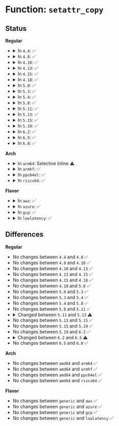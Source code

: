 # Function: <code>setattr_copy</code>

## Status
<b>Regular</b>
<ul>
<li>
<details>
<summary>In <code>4.4</code>: ✅</summary>

```c
void setattr_copy(struct inode *inode, const struct iattr *attr);
```

**Collision:** Unique Global

**Inline:** No

**Transformation:** False

**Instances:**

```
In fs/attr.c (ffffffff812291f0)
Location: fs/attr.c:184
Inline: False
Direct callers:
  - mm/shmem.c:shmem_setattr
  - fs/libfs.c:simple_setattr
  - fs/proc/base.c:proc_setattr
  - fs/proc/generic.c:proc_notify_change
  - fs/proc/proc_sysctl.c:proc_sys_setattr
  - fs/kernfs/inode.c:kernfs_iop_setattr
  - fs/ext4/inode.c:ext4_setattr
  - fs/ext4/inode.c:ext4_setattr
  - fs/ext4/inode.c:ext4_setattr
  - fs/fat/file.c:fat_setattr
```
**Symbols:**

```
ffffffff812291f0-ffffffff812292e4: setattr_copy (STB_GLOBAL)
```
</details>
</li>
<li>
<details>
<summary>In <code>4.8</code>: ✅</summary>

```c
void setattr_copy(struct inode *inode, const struct iattr *attr);
```

**Collision:** Unique Global

**Inline:** No

**Transformation:** False

**Instances:**

```
In fs/attr.c (ffffffff81251920)
Location: fs/attr.c:160
Inline: False
Direct callers:
  - mm/shmem.c:shmem_setattr
  - fs/libfs.c:simple_setattr
  - fs/proc/base.c:proc_setattr
  - fs/proc/generic.c:proc_notify_change
  - fs/proc/proc_sysctl.c:proc_sys_setattr
  - fs/kernfs/inode.c:kernfs_iop_setattr
  - fs/ext4/inode.c:ext4_setattr
  - fs/ext4/inode.c:ext4_setattr
  - fs/fat/file.c:fat_setattr
```
**Symbols:**

```
ffffffff81251920-ffffffff81251a14: setattr_copy (STB_GLOBAL)
```
</details>
</li>
<li>
<details>
<summary>In <code>4.10</code>: ✅</summary>

```c
void setattr_copy(struct inode *inode, const struct iattr *attr);
```

**Collision:** Unique Global

**Inline:** No

**Transformation:** False

**Instances:**

```
In fs/attr.c (ffffffff81264af0)
Location: fs/attr.c:173
Inline: False
Direct callers:
  - mm/shmem.c:shmem_setattr
  - fs/libfs.c:simple_setattr
  - fs/proc/base.c:proc_setattr
  - fs/proc/generic.c:proc_notify_change
  - fs/proc/proc_sysctl.c:proc_sys_setattr
  - fs/kernfs/inode.c:kernfs_iop_setattr
  - fs/ext4/inode.c:ext4_setattr
  - fs/ext4/inode.c:ext4_setattr
  - fs/ext4/inode.c:ext4_setattr
  - fs/fat/file.c:fat_setattr
```
**Symbols:**

```
ffffffff81264af0-ffffffff81264be4: setattr_copy (STB_GLOBAL)
```
</details>
</li>
<li>
<details>
<summary>In <code>4.13</code>: ✅</summary>

```c
void setattr_copy(struct inode *inode, const struct iattr *attr);
```

**Collision:** Unique Global

**Inline:** No

**Transformation:** False

**Instances:**

```
In fs/attr.c (ffffffff81272320)
Location: fs/attr.c:174
Inline: False
Direct callers:
  - mm/shmem.c:shmem_setattr
  - fs/libfs.c:simple_setattr
  - fs/proc/base.c:proc_setattr
  - fs/proc/generic.c:proc_notify_change
  - fs/proc/proc_sysctl.c:proc_sys_setattr
  - fs/kernfs/inode.c:kernfs_iop_setattr
  - fs/ext4/inode.c:ext4_setattr
  - fs/ext4/inode.c:ext4_setattr
  - fs/fat/file.c:fat_setattr
```
**Symbols:**

```
ffffffff81272320-ffffffff8127241e: setattr_copy (STB_GLOBAL)
```
</details>
</li>
<li>
<details>
<summary>In <code>4.15</code>: ✅</summary>

```c
void setattr_copy(struct inode *inode, const struct iattr *attr);
```

**Collision:** Unique Global

**Inline:** No

**Transformation:** False

**Instances:**

```
In fs/attr.c (ffffffff81294c40)
Location: fs/attr.c:175
Inline: False
Direct callers:
  - mm/shmem.c:shmem_setattr
  - fs/libfs.c:simple_setattr
  - fs/proc/base.c:proc_setattr
  - fs/proc/generic.c:proc_notify_change
  - fs/proc/proc_sysctl.c:proc_sys_setattr
  - fs/kernfs/inode.c:kernfs_iop_setattr
  - fs/ext4/inode.c:ext4_setattr
  - fs/ext4/inode.c:ext4_setattr
  - fs/fat/file.c:fat_setattr
```
**Symbols:**

```
ffffffff81294c40-ffffffff81294d3e: setattr_copy (STB_GLOBAL)
```
</details>
</li>
<li>
<details>
<summary>In <code>4.18</code>: ✅</summary>

```c
void setattr_copy(struct inode *inode, const struct iattr *attr);
```

**Collision:** Unique Global

**Inline:** No

**Transformation:** False

**Instances:**

```
In fs/attr.c (ffffffff812bae00)
Location: fs/attr.c:177
Inline: False
Direct callers:
  - mm/shmem.c:shmem_setattr
  - fs/libfs.c:simple_setattr
  - fs/proc/base.c:proc_setattr
  - fs/proc/generic.c:proc_notify_change
  - fs/proc/proc_sysctl.c:proc_sys_setattr
  - fs/kernfs/inode.c:kernfs_iop_setattr
  - fs/ext4/inode.c:ext4_setattr
  - fs/ext4/inode.c:ext4_setattr
  - fs/ext4/inode.c:ext4_setattr
  - fs/hugetlbfs/inode.c:hugetlbfs_setattr
  - fs/fat/file.c:fat_setattr
```
**Symbols:**

```
ffffffff812bae00-ffffffff812baef7: setattr_copy (STB_GLOBAL)
```
</details>
</li>
<li>
<details>
<summary>In <code>5.0</code>: ✅</summary>

```c
void setattr_copy(struct inode *inode, const struct iattr *attr);
```

**Collision:** Unique Global

**Inline:** No

**Transformation:** False

**Instances:**

```
In fs/attr.c (ffffffff812cfff0)
Location: fs/attr.c:178
Inline: False
Direct callers:
  - mm/shmem.c:shmem_setattr
  - fs/libfs.c:simple_setattr
  - fs/proc/base.c:proc_setattr
  - fs/proc/generic.c:proc_notify_change
  - fs/proc/proc_sysctl.c:proc_sys_setattr
  - fs/kernfs/inode.c:kernfs_iop_setattr
  - fs/ext4/inode.c:ext4_setattr
  - fs/ext4/inode.c:ext4_setattr
  - fs/hugetlbfs/inode.c:hugetlbfs_setattr
  - fs/fat/file.c:fat_setattr
```
**Symbols:**

```
ffffffff812cfff0-ffffffff812d00e7: setattr_copy (STB_GLOBAL)
```
</details>
</li>
<li>
<details>
<summary>In <code>5.3</code>: ✅</summary>

```c
void setattr_copy(struct inode *inode, const struct iattr *attr);
```

**Collision:** Unique Global

**Inline:** No

**Transformation:** False

**Instances:**

```
In fs/attr.c (ffffffff812ed010)
Location: fs/attr.c:178
Inline: False
Direct callers:
  - mm/shmem.c:shmem_setattr
  - fs/libfs.c:simple_setattr
  - fs/proc/base.c:proc_setattr
  - fs/proc/generic.c:proc_notify_change
  - fs/proc/proc_sysctl.c:proc_sys_setattr
  - fs/kernfs/inode.c:kernfs_iop_setattr
  - fs/ext4/inode.c:ext4_setattr
  - fs/ext4/inode.c:ext4_setattr
  - fs/hugetlbfs/inode.c:hugetlbfs_setattr
  - fs/fat/file.c:fat_setattr
```
**Symbols:**

```
ffffffff812ed010-ffffffff812ed10b: setattr_copy (STB_GLOBAL)
```
</details>
</li>
<li>
<details>
<summary>In <code>5.4</code>: ✅</summary>

```c
void setattr_copy(struct inode *inode, const struct iattr *attr);
```

**Collision:** Unique Global

**Inline:** No

**Transformation:** False

**Instances:**

```
In fs/attr.c (ffffffff812feac0)
Location: fs/attr.c:178
Inline: False
Direct callers:
  - mm/shmem.c:shmem_setattr
  - fs/libfs.c:simple_setattr
  - fs/proc/base.c:proc_setattr
  - fs/proc/generic.c:proc_notify_change
  - fs/proc/proc_sysctl.c:proc_sys_setattr
  - fs/kernfs/inode.c:kernfs_iop_setattr
  - fs/ext4/inode.c:ext4_setattr
  - fs/ext4/inode.c:ext4_setattr
  - fs/hugetlbfs/inode.c:hugetlbfs_setattr
  - fs/fat/file.c:fat_setattr
```
**Symbols:**

```
ffffffff812feac0-ffffffff812feb66: setattr_copy (STB_GLOBAL)
```
</details>
</li>
<li>
<details>
<summary>In <code>5.8</code>: ✅</summary>

```c
void setattr_copy(struct inode *inode, const struct iattr *attr);
```

**Collision:** Unique Global

**Inline:** No

**Transformation:** False

**Instances:**

```
In fs/attr.c (ffffffff81337bc0)
Location: fs/attr.c:178
Inline: False
Direct callers:
  - mm/shmem.c:shmem_setattr
  - fs/libfs.c:simple_setattr
  - fs/proc/base.c:proc_setattr
  - fs/proc/generic.c:proc_notify_change
  - fs/proc/proc_sysctl.c:proc_sys_setattr
  - fs/kernfs/inode.c:kernfs_iop_setattr
  - fs/ext4/inode.c:ext4_setattr
  - fs/ext4/inode.c:ext4_setattr
  - fs/hugetlbfs/inode.c:hugetlbfs_setattr
  - fs/fat/file.c:fat_setattr
```
**Symbols:**

```
ffffffff81337bc0-ffffffff81337c66: setattr_copy (STB_GLOBAL)
```
</details>
</li>
<li>
<details>
<summary>In <code>5.11</code>: ✅</summary>

```c
void setattr_copy(struct inode *inode, const struct iattr *attr);
```

**Collision:** Unique Global

**Inline:** No

**Transformation:** False

**Instances:**

```
In fs/attr.c (ffffffff81343520)
Location: fs/attr.c:178
Inline: False
Direct callers:
  - mm/shmem.c:shmem_setattr
  - fs/libfs.c:simple_setattr
  - fs/proc/base.c:proc_setattr
  - fs/proc/generic.c:proc_notify_change
  - fs/proc/proc_sysctl.c:proc_sys_setattr
  - fs/kernfs/inode.c:kernfs_iop_setattr
  - fs/ext4/inode.c:ext4_setattr
  - fs/ext4/inode.c:ext4_setattr
  - fs/hugetlbfs/inode.c:hugetlbfs_setattr
  - fs/fat/file.c:fat_setattr
```
**Symbols:**

```
ffffffff81343520-ffffffff813435c6: setattr_copy (STB_GLOBAL)
```
</details>
</li>
<li>
<details>
<summary>In <code>5.13</code>: ✅</summary>

```c
void setattr_copy(struct user_namespace *mnt_userns, struct inode *inode, const struct iattr *attr);
```

**Collision:** Unique Global

**Inline:** No

**Transformation:** False

**Instances:**

```
In fs/attr.c (ffffffff81349810)
Location: fs/attr.c:226
Inline: False
Direct callers:
  - mm/shmem.c:shmem_setattr
  - fs/libfs.c:simple_setattr
  - fs/proc/base.c:proc_setattr
  - fs/proc/generic.c:proc_notify_change
  - fs/proc/proc_sysctl.c:proc_sys_setattr
  - fs/kernfs/inode.c:kernfs_iop_setattr
  - fs/ext4/inode.c:ext4_setattr
  - fs/ext4/inode.c:ext4_setattr
  - fs/hugetlbfs/inode.c:hugetlbfs_setattr
  - fs/fat/file.c:fat_setattr
```
**Symbols:**

```
ffffffff81349810-ffffffff813498cc: setattr_copy (STB_GLOBAL)
```
</details>
</li>
<li>
<details>
<summary>In <code>5.15</code>: ✅</summary>

```c
void setattr_copy(struct user_namespace *mnt_userns, struct inode *inode, const struct iattr *attr);
```

**Collision:** Unique Global

**Inline:** No

**Transformation:** False

**Instances:**

```
In fs/attr.c (ffffffff81397560)
Location: fs/attr.c:226
Inline: False
Direct callers:
  - mm/shmem.c:shmem_setattr
  - fs/libfs.c:simple_setattr
  - fs/proc/base.c:proc_setattr
  - fs/proc/generic.c:proc_notify_change
  - fs/proc/proc_sysctl.c:proc_sys_setattr
  - fs/kernfs/inode.c:kernfs_iop_setattr
  - fs/ext4/inode.c:ext4_setattr
  - fs/ext4/inode.c:ext4_setattr
  - fs/hugetlbfs/inode.c:hugetlbfs_setattr
  - fs/fat/file.c:fat_setattr
```
**Symbols:**

```
ffffffff81397560-ffffffff8139761c: setattr_copy (STB_GLOBAL)
```
</details>
</li>
<li>
<details>
<summary>In <code>5.19</code>: ✅</summary>

```c
void setattr_copy(struct user_namespace *mnt_userns, struct inode *inode, const struct iattr *attr);
```

**Collision:** Unique Global

**Inline:** No

**Transformation:** False

**Instances:**

```
In fs/attr.c (ffffffff814198c0)
Location: fs/attr.c:242
Inline: False
Direct callers:
  - mm/shmem.c:shmem_setattr
  - fs/libfs.c:simple_setattr
  - fs/proc/base.c:proc_setattr
  - fs/proc/generic.c:proc_notify_change
  - fs/proc/proc_sysctl.c:proc_sys_setattr
  - fs/kernfs/inode.c:kernfs_iop_setattr
  - fs/ext4/inode.c:ext4_setattr
  - fs/ext4/inode.c:ext4_setattr
  - fs/hugetlbfs/inode.c:hugetlbfs_setattr
  - fs/fat/file.c:fat_setattr
```
**Symbols:**

```
ffffffff814198c0-ffffffff814199ca: setattr_copy (STB_GLOBAL)
```
</details>
</li>
<li>
<details>
<summary>In <code>6.2</code>: ✅</summary>

```c
void setattr_copy(struct user_namespace *mnt_userns, struct inode *inode, const struct iattr *attr);
```

**Collision:** Unique Global

**Inline:** No

**Transformation:** False

**Instances:**

```
In fs/attr.c (ffffffff814a54a0)
Location: fs/attr.c:302
Inline: False
Direct callers:
  - mm/shmem.c:shmem_setattr
  - mm/shmem.c:shmem_setattr
  - mm/shmem.c:shmem_setattr
  - fs/libfs.c:simple_setattr
  - fs/proc/base.c:proc_setattr
  - fs/proc/generic.c:proc_notify_change
  - fs/proc/proc_sysctl.c:proc_sys_setattr
  - fs/kernfs/inode.c:kernfs_iop_setattr
  - fs/ext4/inode.c:ext4_setattr
  - fs/ext4/inode.c:ext4_setattr
  - fs/hugetlbfs/inode.c:hugetlbfs_setattr
  - fs/fat/file.c:fat_setattr
```
**Symbols:**

```
ffffffff814a54a0-ffffffff814a563e: setattr_copy (STB_GLOBAL)
```
</details>
</li>
<li>
<details>
<summary>In <code>6.5</code>: ✅</summary>

```c
void setattr_copy(struct mnt_idmap *idmap, struct inode *inode, const struct iattr *attr);
```

**Collision:** Unique Global

**Inline:** No

**Transformation:** False

**Instances:**

```
In fs/attr.c (ffffffff814da550)
Location: fs/attr.c:303
Inline: False
Direct callers:
  - mm/shmem.c:shmem_setattr
  - mm/shmem.c:shmem_setattr
  - mm/shmem.c:shmem_setattr
  - fs/libfs.c:simple_setattr
  - fs/proc/base.c:proc_setattr
  - fs/proc/generic.c:proc_notify_change
  - fs/proc/proc_sysctl.c:proc_sys_setattr
  - fs/kernfs/inode.c:kernfs_iop_setattr
  - fs/ext4/inode.c:ext4_setattr
  - fs/hugetlbfs/inode.c:hugetlbfs_setattr
  - fs/fat/file.c:fat_setattr
```
**Symbols:**

```
ffffffff814da550-ffffffff814da664: setattr_copy (STB_GLOBAL)
```
</details>
</li>
<li>
<details>
<summary>In <code>6.8</code>: ✅</summary>

```c
void setattr_copy(struct mnt_idmap *idmap, struct inode *inode, const struct iattr *attr);
```

**Collision:** Unique Global

**Inline:** No

**Transformation:** False

**Instances:**

```
In fs/attr.c (ffffffff8150cae0)
Location: fs/attr.c:303
Inline: False
Direct callers:
  - mm/shmem.c:shmem_setattr
  - fs/libfs.c:simple_setattr
  - fs/proc/base.c:proc_setattr
  - fs/proc/generic.c:proc_notify_change
  - fs/proc/proc_sysctl.c:proc_sys_setattr
  - fs/kernfs/inode.c:kernfs_iop_setattr
  - fs/ext4/inode.c:ext4_setattr
  - fs/hugetlbfs/inode.c:hugetlbfs_setattr
  - fs/fat/file.c:fat_setattr
```
**Symbols:**

```
ffffffff8150cae0-ffffffff8150cc05: setattr_copy (STB_GLOBAL)
```
</details>
</li>
</ul>
<b>Arch</b>
<ul>
<li>
<details>
<summary>In <code>arm64</code>: Selective Inline ⚠️</summary>

```c
void setattr_copy(struct inode *inode, const struct iattr *attr);
```

**Collision:** Unique Global

**Inline:** Selective

**Transformation:** False

**Instances:**

```
In fs/attr.c (ffff8000103aff90)
Location: fs/attr.c:178
Inline: True
Direct callers:
  - mm/shmem.c:shmem_setattr
  - fs/libfs.c:simple_setattr
  - fs/proc/base.c:proc_setattr
  - fs/proc/generic.c:proc_notify_change
  - fs/proc/proc_sysctl.c:proc_sys_setattr
  - fs/kernfs/inode.c:kernfs_iop_setattr
  - fs/ext4/inode.c:ext4_setattr
  - fs/ext4/inode.c:ext4_setattr
  - fs/ext4/inode.c:ext4_setattr
  - fs/hugetlbfs/inode.c:hugetlbfs_setattr
  - fs/fat/file.c:fat_setattr
```
**Symbols:**

```
ffff8000103aff90-ffff8000103b003c: setattr_copy (STB_GLOBAL)
```
</details>
</li>
<li>
<details>
<summary>In <code>armhf</code>: ✅</summary>

```c
void setattr_copy(struct inode *inode, const struct iattr *attr);
```

**Collision:** Unique Global

**Inline:** No

**Transformation:** False

**Instances:**

```
In fs/attr.c (c058f7c8)
Location: fs/attr.c:178
Inline: False
Direct callers:
  - mm/shmem.c:shmem_setattr
  - fs/libfs.c:simple_setattr
  - fs/proc/base.c:proc_setattr
  - fs/proc/generic.c:proc_notify_change
  - fs/proc/proc_sysctl.c:proc_sys_setattr
  - fs/kernfs/inode.c:kernfs_iop_setattr
  - fs/ext4/inode.c:ext4_setattr
  - fs/ext4/inode.c:ext4_setattr
  - fs/fat/file.c:fat_setattr
```
**Symbols:**

```
c058f7c8-c058f880: setattr_copy (STB_GLOBAL)
```
</details>
</li>
<li>
<details>
<summary>In <code>ppc64el</code>: ✅</summary>

```c
void setattr_copy(struct inode *inode, const struct iattr *attr);
```

**Collision:** Unique Global

**Inline:** No

**Transformation:** False

**Instances:**

```
In fs/attr.c (c0000000004ab610)
Location: fs/attr.c:178
Inline: False
Direct callers:
  - mm/shmem.c:shmem_setattr
  - fs/libfs.c:simple_setattr
  - fs/proc/base.c:proc_setattr
  - fs/proc/generic.c:proc_notify_change
  - fs/proc/proc_sysctl.c:proc_sys_setattr
  - fs/kernfs/inode.c:kernfs_iop_setattr
  - fs/ext4/inode.c:ext4_setattr
  - fs/ext4/inode.c:ext4_setattr
  - fs/ext4/inode.c:ext4_setattr
  - fs/hugetlbfs/inode.c:hugetlbfs_setattr
  - fs/fat/file.c:fat_setattr
```
**Symbols:**

```
c0000000004ab610-c0000000004ab710: setattr_copy (STB_GLOBAL)
```
</details>
</li>
<li>
<details>
<summary>In <code>riscv64</code>: ✅</summary>

```c
void setattr_copy(struct inode *inode, const struct iattr *attr);
```

**Collision:** Unique Global

**Inline:** No

**Transformation:** False

**Instances:**

```
In fs/attr.c (ffffffe0002743ec)
Location: fs/attr.c:178
Inline: False
Direct callers:
  - mm/shmem.c:shmem_setattr
  - fs/libfs.c:simple_setattr
  - fs/proc/base.c:proc_setattr
  - fs/proc/generic.c:proc_notify_change
  - fs/proc/proc_sysctl.c:proc_sys_setattr
  - fs/kernfs/inode.c:kernfs_iop_setattr
  - fs/ext4/inode.c:ext4_setattr
  - fs/ext4/inode.c:ext4_setattr
  - fs/hugetlbfs/inode.c:hugetlbfs_setattr
  - fs/fat/file.c:fat_setattr
```
**Symbols:**

```
ffffffe0002743ec-ffffffe0002744a4: setattr_copy (STB_GLOBAL)
```
</details>
</li>
</ul>
<b>Flavor</b>
<ul>
<li>
<details>
<summary>In <code>aws</code>: ✅</summary>

```c
void setattr_copy(struct inode *inode, const struct iattr *attr);
```

**Collision:** Unique Global

**Inline:** No

**Transformation:** False

**Instances:**

```
In fs/attr.c (ffffffff812f70a0)
Location: fs/attr.c:178
Inline: False
Direct callers:
  - mm/shmem.c:shmem_setattr
  - fs/libfs.c:simple_setattr
  - fs/proc/base.c:proc_setattr
  - fs/proc/generic.c:proc_notify_change
  - fs/proc/proc_sysctl.c:proc_sys_setattr
  - fs/kernfs/inode.c:kernfs_iop_setattr
  - fs/ext4/inode.c:ext4_setattr
  - fs/ext4/inode.c:ext4_setattr
  - fs/hugetlbfs/inode.c:hugetlbfs_setattr
  - fs/fat/file.c:fat_setattr
```
**Symbols:**

```
ffffffff812f70a0-ffffffff812f7146: setattr_copy (STB_GLOBAL)
```
</details>
</li>
<li>
<details>
<summary>In <code>azure</code>: ✅</summary>

```c
void setattr_copy(struct inode *inode, const struct iattr *attr);
```

**Collision:** Unique Global

**Inline:** No

**Transformation:** False

**Instances:**

```
In fs/attr.c (ffffffff812e7cc0)
Location: fs/attr.c:178
Inline: False
Direct callers:
  - mm/shmem.c:shmem_setattr
  - fs/libfs.c:simple_setattr
  - fs/proc/base.c:proc_setattr
  - fs/proc/generic.c:proc_notify_change
  - fs/proc/proc_sysctl.c:proc_sys_setattr
  - fs/kernfs/inode.c:kernfs_iop_setattr
  - fs/ext4/inode.c:ext4_setattr
  - fs/ext4/inode.c:ext4_setattr
  - fs/hugetlbfs/inode.c:hugetlbfs_setattr
  - fs/fat/file.c:fat_setattr
```
**Symbols:**

```
ffffffff812e7cc0-ffffffff812e7d66: setattr_copy (STB_GLOBAL)
```
</details>
</li>
<li>
<details>
<summary>In <code>gcp</code>: ✅</summary>

```c
void setattr_copy(struct inode *inode, const struct iattr *attr);
```

**Collision:** Unique Global

**Inline:** No

**Transformation:** False

**Instances:**

```
In fs/attr.c (ffffffff812f4eb0)
Location: fs/attr.c:178
Inline: False
Direct callers:
  - mm/shmem.c:shmem_setattr
  - fs/libfs.c:simple_setattr
  - fs/proc/base.c:proc_setattr
  - fs/proc/generic.c:proc_notify_change
  - fs/proc/proc_sysctl.c:proc_sys_setattr
  - fs/kernfs/inode.c:kernfs_iop_setattr
  - fs/ext4/inode.c:ext4_setattr
  - fs/ext4/inode.c:ext4_setattr
  - fs/hugetlbfs/inode.c:hugetlbfs_setattr
  - fs/fat/file.c:fat_setattr
```
**Symbols:**

```
ffffffff812f4eb0-ffffffff812f4f56: setattr_copy (STB_GLOBAL)
```
</details>
</li>
<li>
<details>
<summary>In <code>lowlatency</code>: ✅</summary>

```c
void setattr_copy(struct inode *inode, const struct iattr *attr);
```

**Collision:** Unique Global

**Inline:** No

**Transformation:** False

**Instances:**

```
In fs/attr.c (ffffffff81306040)
Location: fs/attr.c:178
Inline: False
Direct callers:
  - mm/shmem.c:shmem_setattr
  - fs/libfs.c:simple_setattr
  - fs/proc/base.c:proc_setattr
  - fs/proc/generic.c:proc_notify_change
  - fs/proc/proc_sysctl.c:proc_sys_setattr
  - fs/kernfs/inode.c:kernfs_iop_setattr
  - fs/ext4/inode.c:ext4_setattr
  - fs/ext4/inode.c:ext4_setattr
  - fs/hugetlbfs/inode.c:hugetlbfs_setattr
  - fs/fat/file.c:fat_setattr
```
**Symbols:**

```
ffffffff81306040-ffffffff813060e6: setattr_copy (STB_GLOBAL)
```
</details>
</li>
</ul>

## Differences
<b>Regular</b>
<ul>
<li>
No changes between <code>4.4</code> and <code>4.8</code> ✅
</li>
<li>
No changes between <code>4.8</code> and <code>4.10</code> ✅
</li>
<li>
No changes between <code>4.10</code> and <code>4.13</code> ✅
</li>
<li>
No changes between <code>4.13</code> and <code>4.15</code> ✅
</li>
<li>
No changes between <code>4.15</code> and <code>4.18</code> ✅
</li>
<li>
No changes between <code>4.18</code> and <code>5.0</code> ✅
</li>
<li>
No changes between <code>5.0</code> and <code>5.3</code> ✅
</li>
<li>
No changes between <code>5.3</code> and <code>5.4</code> ✅
</li>
<li>
No changes between <code>5.4</code> and <code>5.8</code> ✅
</li>
<li>
No changes between <code>5.8</code> and <code>5.11</code> ✅
</li>
<li>
<details>
<summary>Changed between <code>5.11</code> and <code>5.13</code> ⚠️</summary>
<ul>
<li>
<b>Param added. </b>
<code>struct user_namespace *mnt_userns</code>
</li>
<li>
<b>Param reordered. </b>
<code>inode, attr</code> ➡️ <code>mnt_userns, inode, attr</code>
</li>
</ul>
</details>
</li>
<li>
No changes between <code>5.13</code> and <code>5.15</code> ✅
</li>
<li>
No changes between <code>5.15</code> and <code>5.19</code> ✅
</li>
<li>
No changes between <code>5.19</code> and <code>6.2</code> ✅
</li>
<li>
<details>
<summary>Changed between <code>6.2</code> and <code>6.5</code> ⚠️</summary>
<ul>
<li>
<b>Param added. </b>
<code>struct mnt_idmap *idmap</code>
</li>
<li>
<b>Param removed. </b>
<code>struct user_namespace *mnt_userns</code>
</li>
</ul>
</details>
</li>
<li>
No changes between <code>6.5</code> and <code>6.8</code> ✅
</li>
</ul>
<b>Arch</b>
<ul>
<li>
No changes between <code>amd64</code> and <code>arm64</code> ✅
</li>
<li>
No changes between <code>amd64</code> and <code>armhf</code> ✅
</li>
<li>
No changes between <code>amd64</code> and <code>ppc64el</code> ✅
</li>
<li>
No changes between <code>amd64</code> and <code>riscv64</code> ✅
</li>
</ul>
<b>Flavor</b>
<ul>
<li>
No changes between <code>generic</code> and <code>aws</code> ✅
</li>
<li>
No changes between <code>generic</code> and <code>azure</code> ✅
</li>
<li>
No changes between <code>generic</code> and <code>gcp</code> ✅
</li>
<li>
No changes between <code>generic</code> and <code>lowlatency</code> ✅
</li>
</ul>

